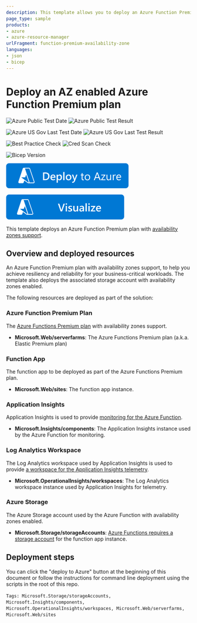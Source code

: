 ```yaml
---
description: This template allows you to deploy an Azure Function Premium plan with availability zones support, including an availability zones enabled storage account.
page_type: sample
products:
- azure
- azure-resource-manager
urlFragment: function-premium-availability-zone
languages:
- json
- bicep
---
```

# Deploy an AZ enabled Azure Function Premium plan

![Azure Public Test Date](https://azurequickstartsservice.blob.core.windows.net/badges/quickstarts/microsoft.web/function-premium-availability-zone/PublicLastTestDate.svg)
![Azure Public Test Result](https://azurequickstartsservice.blob.core.windows.net/badges/quickstarts/microsoft.web/function-premium-availability-zone/PublicDeployment.svg)

![Azure US Gov Last Test Date](https://azurequickstartsservice.blob.core.windows.net/badges/quickstarts/microsoft.web/function-premium-availability-zone/FairfaxLastTestDate.svg)
![Azure US Gov Last Test Result](https://azurequickstartsservice.blob.core.windows.net/badges/quickstarts/microsoft.web/function-premium-availability-zone/FairfaxDeployment.svg)

![Best Practice Check](https://azurequickstartsservice.blob.core.windows.net/badges/quickstarts/microsoft.web/function-premium-availability-zone/BestPracticeResult.svg)
![Cred Scan Check](https://azurequickstartsservice.blob.core.windows.net/badges/quickstarts/microsoft.web/function-premium-availability-zone/CredScanResult.svg)

![Bicep Version](https://azurequickstartsservice.blob.core.windows.net/badges/quickstarts/microsoft.web/function-premium-availability-zone/BicepVersion.svg)

[![Deploy To Azure](https://raw.githubusercontent.com/Azure/azure-quickstart-templates/master/1-CONTRIBUTION-GUIDE/images/deploytoazure.svg?sanitize=true)](https://portal.azure.com/#create/Microsoft.Template/uri/https%3A%2F%2Fraw.githubusercontent.com%2FAzure%2Fazure-quickstart-templates%2Fmaster%2Fquickstarts%2Fmicrosoft.web%2Ffunction-premium-availability-zone%2Fazuredeploy.json)

[![Visualize](https://raw.githubusercontent.com/Azure/azure-quickstart-templates/master/1-CONTRIBUTION-GUIDE/images/visualizebutton.svg?sanitize=true)](http://armviz.io/#/?load=https%3A%2F%2Fraw.githubusercontent.com%2FAzure%2Fazure-quickstart-templates%2Fmaster%2Fquickstarts%2Fmicrosoft.web%2Ffunction-premium-availability-zone%2Fazuredeploy.json)

This template deploys an Azure Function Premium plan with [availability zones support](https://docs.microsoft.com/azure/azure-functions/azure-functions-az-redundancy).

## Overview and deployed resources

An Azure Function Premium plan with availability zones support, to help you achieve resiliency and reliability for your business-critical workloads. The template also deploys the associated storage account with availability zones enabled.

The following resources are deployed as part of the solution:

### Azure Function Premium Plan

The [Azure Functions Premium plan](https://docs.microsoft.com/azure/azure-functions/functions-premium-plan) with availability zones support.

+ **Microsoft.Web/serverfarms**: The Azure Functions Premium plan (a.k.a. Elastic Premium plan)

### Function App

The function app to be deployed as part of the Azure Functions Premium plan.

+ **Microsoft.Web/sites**: The function app instance.

### Application Insights

Application Insights is used to provide [monitoring for the Azure Function](https://docs.microsoft.com/azure/azure-functions/functions-monitoring).

+ **Microsoft.Insights/components**: The Application Insights instance used by the Azure Function for monitoring.

### Log Analytics Workspace

The Log Analytics workspace used by Application Insights is used to provide [a workspace for the Application Insights telemetry](https://docs.microsoft.com/azure/azure-monitor/app/create-workspace-resource).

+ **Microsoft.OperationalInsights/workspaces**: The Log Analytics workspace instance used by Application Insights for telemetry.

### Azure Storage

The Azure Storage account used by the Azure Function with availability zones enabled.

+ **Microsoft.Storage/storageAccounts**: [Azure Functions requires a storage account](https://docs.microsoft.com/azure/azure-functions/storage-considerations) for the function app instance.

## Deployment steps

You can click the "deploy to Azure" button at the beginning of this document or follow the instructions for command line deployment using the scripts in the root of this repo.

`Tags: Microsoft.Storage/storageAccounts, Microsoft.Insights/components, Microsoft.OperationalInsights/workspaces, Microsoft.Web/serverfarms, Microsoft.Web/sites`
